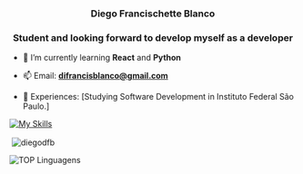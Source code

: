 <h3 align="center">Diego Francischette Blanco</h3>
<h3 align="center">Student and looking forward to develop myself as a developer</h3>

- 🌱 I’m currently learning **React** and **Python**

- 📫 Email: **difrancisblanco@gmail.com**

- 📄 Experiences: [Studying Software Development in Instituto Federal São Paulo.]

<p align="left">
</p>

[![My Skills](https://skillicons.dev/icons?i=js,html,css,py,react)](https://skillicons.dev)

<p>&nbsp;<img align="center" src="https://github-readme-stats.vercel.app/api?username=diegodfb&show_icons=true&locale=en" alt="diegodfb" /></p>

![TOP Linguagens](https://github-readme-stats.vercel.app/api/top-langs/?username=DiegoDFB&layout=compact&theme=dracula)

